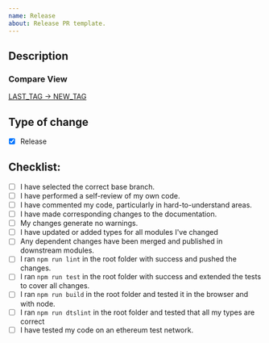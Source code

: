 ```yaml
---
name: Release
about: Release PR template.
---
```


<!--- Don't forget to assing @nivida and to add the corresponding labels (version, "in progress", "release") -->

## Description

<!--- Add a description if there are new features or behaviors to explain -->


### Compare View

<!--- 
    Replace LAST_TAG with the last released version
    Replace NEW_TAG with the new version
 -->

[LAST_TAG -> NEW_TAG](https://github.com/ethereum/web3.js/compare/LAST_TAG...HEAD)


## Type of change

- [X] Release


## Checklist:

- [ ] I have selected the correct base branch.
- [ ] I have performed a self-review of my own code. 
- [ ] I have commented my code, particularly in hard-to-understand areas.
- [ ] I have made corresponding changes to the documentation.
- [ ] My changes generate no warnings.
- [ ] I have updated or added types for all modules I've changed
- [ ] Any dependent changes have been merged and published in downstream modules.
- [ ] I ran ```npm run lint``` in the root folder with success and pushed the changes.
- [ ] I ran ```npm run test``` in the root folder with success and extended the tests to cover all changes.
- [ ] I ran ```npm run build``` in the root folder and tested it in the browser and with node.
- [ ] I ran ```npm run dtslint``` in the root folder and tested that all my types are correct
- [ ] I have tested my code on an ethereum test network.
